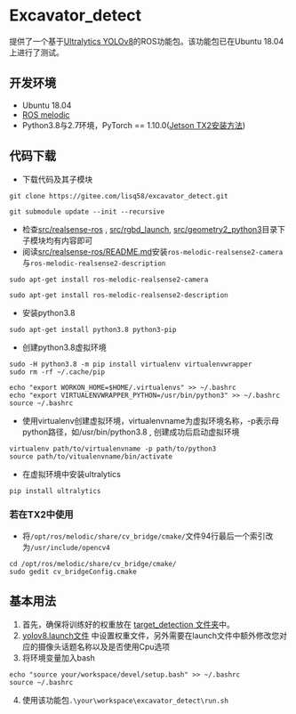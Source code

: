 # Excavator_detect

提供了一个基于[Ultralytics YOLOv8](https://docs.ultralytics.com/zh/)的ROS功能包。该功能包已在Ubuntu 18.04上进行了测试。

## 开发环境

- Ubuntu 18.04
- [ROS melodic](http://wiki.ros.org/cn/melodic/Installation/Ubuntu)
- Python3.8与2.7环境，PyTorch == 1.10.0([Jetson TX2安装方法](https://forums.developer.nvidia.com/t/pytorch-for-jetson/72048))

## 代码下载

- 下载代码及其子模块

```
git clone https://gitee.com/lisq58/excavator_detect.git
```

```
git submodule update --init --recursive
```

- 检查[src/realsense-ros]( https://gitee.com/lisq58/excavator_detect/tree/master/src) , [src/rgbd_launch](https://gitee.com/lisq58/excavator_detect/tree/master/src), [src/geometry2_python3](https://gitee.com/lisq58/excavator_detect/tree/master/src)目录下子模块均有内容即可
- 阅读[src/realsense-ros/README.md](https://gitee.com/lisq58/my_realsense_ros1/blob/my_realsense_ros1/README.md)安装`ros-melodic-realsense2-camera`与`ros-melodic-realsense2-description`

```
sudo apt-get install ros-melodic-realsense2-camera
```

```
sudo apt-get install ros-melodic-realsense2-description
```

- 安装python3.8

```
sudo apt-get install python3.8 python3-pip
```

- 创建python3.8虚拟环境

```
sudo -H python3.8 -m pip install virtualenv virtualenvwrapper
sudo rm -rf ~/.cache/pip
```
```
echo "export WORKON_HOME=$HOME/.virtualenvs" >> ~/.bashrc
echo "export VIRTUALENVWRAPPER_PYTHON=/usr/bin/python3" >> ~/.bashrc
source ~/.bashrc
```

- 使用virtualenv创建虚拟环境，virtualenvname为虚拟环境名称，-p表示母python路径，如/usr/bin/python3.8
, 创建成功后启动虚拟环境

```
virtualenv path/to/virtualenvname -p path/to/python3
source path/to/vitualenvname/bin/activate
```

- 在虚拟环境中安装ultralytics

```
pip install ultralytics
```

### 若在TX2中使用

- 将`/opt/ros/melodic/share/cv_bridge/cmake/`文件94行最后一个索引改为`/usr/include/opencv4`

```
cd /opt/ros/melodic/share/cv_bridge/cmake/
sudo gedit cv_bridgeConfig.cmake
```

## 基本用法

1. 首先，确保将训练好的权重放在 [target_detection 文件夹](https://gitee.com/lisq58/excavator_detect/src/target_detection)中。
2. [yolov8.launch文件](https://gitee.com/lisq58/excavator_detect/src/target_detection/launch/yolov8.launch) 中设置权重文件，另外需要在launch文件中额外修改您对应的摄像头话题名称以及是否使用Cpu选项
3. 将环境变量加入bash

```
echo "source your/workspace/devel/setup.bash" >> ~/.bashrc
source ~/.bashrc
```

4. 使用该功能包`.\your\workspace\excavator_detect\run.sh`
